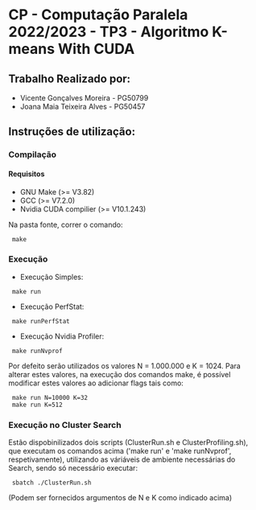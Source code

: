 # CP - Computação Paralela 2022/2023 - TP3 - Algoritmo K-means With CUDA

## Trabalho Realizado por:

- Vicente Gonçalves Moreira - PG50799
- Joana Maia Teixeira Alves - PG50457

## Instruções de utilização:

### Compilação

#### Requisitos

- GNU Make (>= V3.82)
- GCC (>= V7.2.0)
- Nvidia CUDA compilier (>= V10.1.243)

Na pasta fonte, correr o comando:

```
 make
```

### Execução

- Execução Simples:

```
 make run
```

- Execução PerfStat:

```
 make runPerfStat
```

- Execução Nvidia Profiler:

```
 make runNvprof
```

Por defeito serão utilizados os valores N = 1.000.000 e K = 1024. Para alterar estes valores, na execução dos comandos make, é possível modificar estes valores ao adicionar flags tais como:

```
 make run N=10000 K=32
 make run K=512
```

### Execução no Cluster Search

Estão dispobinilizados dois scripts (ClusterRun.sh e ClusterProfiling.sh), que executam os comandos acima ('make run' e 'make runNvprof', respetivamente), utilizando as váriáveis de ambiente necessárias do Search, sendo só necessário executar:

```
 sbatch ./ClusterRun.sh
```

(Podem ser fornecidos argumentos de N e K como indicado acima)
